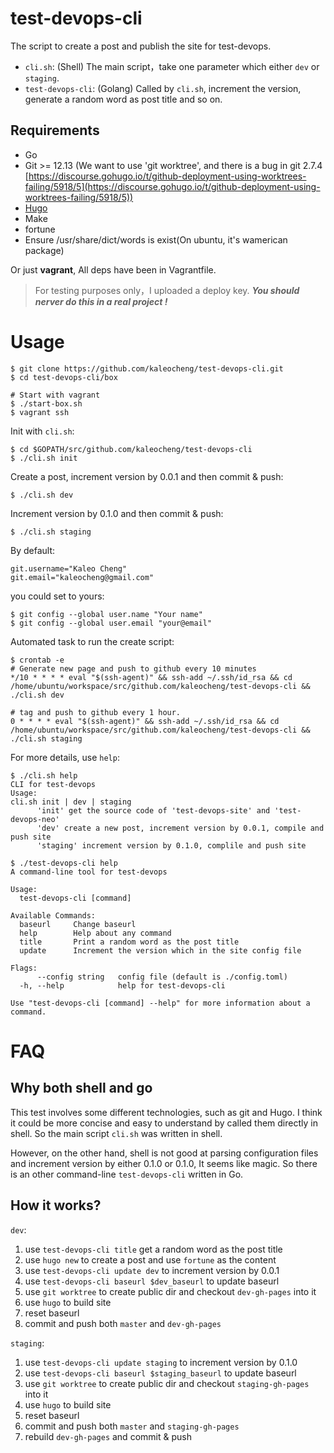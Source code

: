 # test-devops-cli
The script to create a post and publish the site for test-devops.

- `cli.sh`: (Shell) The main script，take one parameter which either `dev` or `staging`.
- `test-devops-cli`: (Golang) Called by `cli.sh`, increment the version, generate a random word as post title and so on.

## Requirements
- Go
- Git >= 12.13 (We want to use 'git worktree', and there is a bug in git 2.7.4 [https://discourse.gohugo.io/t/github-deployment-using-worktrees-failing/5918/5](https://discourse.gohugo.io/t/github-deployment-using-worktrees-failing/5918/5))
- [Hugo](https://gohugo.io/)
- Make
- fortune
- Ensure /usr/share/dict/words is exist(On ubuntu, it's wamerican package)

Or just **vagrant**, All deps have been in Vagrantfile.

> For testing purposes only，I uploaded a deploy key. ***You should nerver do this in a real project !***

# Usage


```shell
$ git clone https://github.com/kaleocheng/test-devops-cli.git
$ cd test-devops-cli/box

# Start with vagrant
$ ./start-box.sh
$ vagrant ssh 
```

Init with `cli.sh`:
```shell
$ cd $GOPATH/src/github.com/kaleocheng/test-devops-cli
$ ./cli.sh init
```

Create a post, increment version by 0.0.1 and then commit & push:
```shell
$ ./cli.sh dev
```

Increment version by 0.1.0 and then commit & push:
```shell
$ ./cli.sh staging
```

By default:
```shell
git.username="Kaleo Cheng"
git.email="kaleocheng@gmail.com"
```
you could set to yours:
```shell
$ git config --global user.name "Your name"
$ git config --global user.email "your@email"
```

Automated task to run the create script:
```shell
$ crontab -e
# Generate new page and push to github every 10 minutes
*/10 * * * * eval "$(ssh-agent)" && ssh-add ~/.ssh/id_rsa && cd /home/ubuntu/workspace/src/github.com/kaleocheng/test-devops-cli && ./cli.sh dev

# tag and push to github every 1 hour.
0 * * * * eval "$(ssh-agent)" && ssh-add ~/.ssh/id_rsa && cd /home/ubuntu/workspace/src/github.com/kaleocheng/test-devops-cli && ./cli.sh staging

```

For more details, use `help`:

```shell
$ ./cli.sh help
CLI for test-devops
Usage:
cli.sh init | dev | staging
      'init' get the source code of 'test-devops-site' and 'test-devops-neo'
      'dev' create a new post, increment version by 0.0.1, compile and push site
      'staging' increment version by 0.1.0, complile and push site

$ ./test-devops-cli help
A command-line tool for test-devops

Usage:
  test-devops-cli [command]

Available Commands:
  baseurl     Change baseurl
  help        Help about any command
  title       Print a random word as the post title
  update      Increment the version which in the site config file

Flags:
      --config string   config file (default is ./config.toml)
  -h, --help            help for test-devops-cli

Use "test-devops-cli [command] --help" for more information about a command.
```


# FAQ

## Why both shell and go
This test involves some different technologies, such as git and Hugo. I think it could be more concise and easy to understand by called them directly in shell. So the main script `cli.sh` was written in shell.

However, on the other hand, shell is not good at parsing configuration files and increment version by either 0.1.0 or 0.1.0, It seems like magic. So there is an other command-line `test-devops-cli` written in Go.

## How it works?
`dev`:
1. use `test-devops-cli title` get a random word as the post title
2. use `hugo new` to create a post and use `fortune` as the content
3. use `test-devops-cli update dev` to increment version by 0.0.1
4. use `test-devops-cli baseurl $dev_baseurl` to update baseurl
5. use `git worktree` to create public dir and checkout `dev-gh-pages` into it
6. use `hugo` to build site
6. reset baseurl
7. commit and push both `master` and `dev-gh-pages`

`staging`:
1. use `test-devops-cli update staging` to increment version by 0.1.0
2. use `test-devops-cli baseurl $staging_baseurl` to update baseurl
3. use `git worktree` to create public dir and checkout `staging-gh-pages` into it
4. use `hugo` to build site
5. reset baseurl
6. commit and push both `master` and `staging-gh-pages`
7. rebuild `dev-gh-pages` and commit & push
